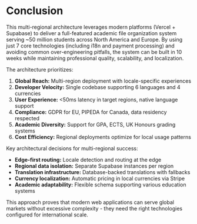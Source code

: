 # Conclusion

This multi-regional architecture leverages modern platforms (Vercel + Supabase) to deliver a full-featured academic file organization system serving ~50 million students across North America and Europe. By using just 7 core technologies (including i18n and payment processing) and avoiding common over-engineering pitfalls, the system can be built in 10 weeks while maintaining professional quality, scalability, and localization.

The architecture prioritizes:
1. **Global Reach:** Multi-region deployment with locale-specific experiences
2. **Developer Velocity:** Single codebase supporting 6 languages and 4 currencies
3. **User Experience:** <50ms latency in target regions, native language support
4. **Compliance:** GDPR for EU, PIPEDA for Canada, data residency respected
5. **Academic Diversity:** Support for GPA, ECTS, UK Honours grading systems
6. **Cost Efficiency:** Regional deployments optimize for local usage patterns

Key architectural decisions for multi-regional success:
- **Edge-first routing:** Locale detection and routing at the edge
- **Regional data isolation:** Separate Supabase instances per region
- **Translation infrastructure:** Database-backed translations with fallbacks
- **Currency localization:** Automatic pricing in local currencies via Stripe
- **Academic adaptability:** Flexible schema supporting various education systems

This approach proves that modern web applications can serve global markets without excessive complexity - they need the right technologies configured for international scale.